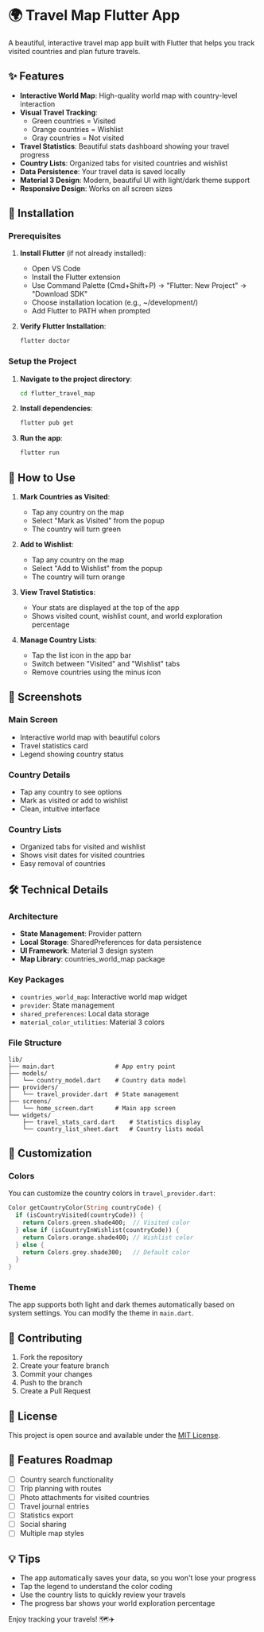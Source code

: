 # 🌍 Travel Map Flutter App

A beautiful, interactive travel map app built with Flutter that helps you track visited countries and plan future travels.

## ✨ Features

- **Interactive World Map**: High-quality world map with country-level interaction
- **Visual Travel Tracking**: 
  - Green countries = Visited
  - Orange countries = Wishlist
  - Gray countries = Not visited
- **Travel Statistics**: Beautiful stats dashboard showing your travel progress
- **Country Lists**: Organized tabs for visited countries and wishlist
- **Data Persistence**: Your travel data is saved locally
- **Material 3 Design**: Modern, beautiful UI with light/dark theme support
- **Responsive Design**: Works on all screen sizes

## 🚀 Installation

### Prerequisites

1. **Install Flutter** (if not already installed):
   - Open VS Code
   - Install the Flutter extension
   - Use Command Palette (Cmd+Shift+P) → "Flutter: New Project" → "Download SDK"
   - Choose installation location (e.g., ~/development/)
   - Add Flutter to PATH when prompted

2. **Verify Flutter Installation**:
   ```bash
   flutter doctor
   ```

### Setup the Project

1. **Navigate to the project directory**:
   ```bash
   cd flutter_travel_map
   ```

2. **Install dependencies**:
   ```bash
   flutter pub get
   ```

3. **Run the app**:
   ```bash
   flutter run
   ```

## 🎯 How to Use

1. **Mark Countries as Visited**:
   - Tap any country on the map
   - Select "Mark as Visited" from the popup
   - The country will turn green

2. **Add to Wishlist**:
   - Tap any country on the map
   - Select "Add to Wishlist" from the popup
   - The country will turn orange

3. **View Travel Statistics**:
   - Your stats are displayed at the top of the app
   - Shows visited count, wishlist count, and world exploration percentage

4. **Manage Country Lists**:
   - Tap the list icon in the app bar
   - Switch between "Visited" and "Wishlist" tabs
   - Remove countries using the minus icon

## 📱 Screenshots

### Main Screen
- Interactive world map with beautiful colors
- Travel statistics card
- Legend showing country status

### Country Details
- Tap any country to see options
- Mark as visited or add to wishlist
- Clean, intuitive interface

### Country Lists
- Organized tabs for visited and wishlist
- Shows visit dates for visited countries
- Easy removal of countries

## 🛠 Technical Details

### Architecture
- **State Management**: Provider pattern
- **Local Storage**: SharedPreferences for data persistence
- **UI Framework**: Material 3 design system
- **Map Library**: countries_world_map package

### Key Packages
- `countries_world_map`: Interactive world map widget
- `provider`: State management
- `shared_preferences`: Local data storage
- `material_color_utilities`: Material 3 colors

### File Structure
```
lib/
├── main.dart                 # App entry point
├── models/
│   └── country_model.dart    # Country data model
├── providers/
│   └── travel_provider.dart  # State management
├── screens/
│   └── home_screen.dart      # Main app screen
└── widgets/
    ├── travel_stats_card.dart    # Statistics display
    └── country_list_sheet.dart   # Country lists modal
```

## 🎨 Customization

### Colors
You can customize the country colors in `travel_provider.dart`:
```dart
Color getCountryColor(String countryCode) {
  if (isCountryVisited(countryCode)) {
    return Colors.green.shade400;  // Visited color
  } else if (isCountryInWishlist(countryCode)) {
    return Colors.orange.shade400; // Wishlist color
  } else {
    return Colors.grey.shade300;   // Default color
  }
}
```

### Theme
The app supports both light and dark themes automatically based on system settings. You can modify the theme in `main.dart`.

## 🤝 Contributing

1. Fork the repository
2. Create your feature branch
3. Commit your changes
4. Push to the branch
5. Create a Pull Request

## 📄 License

This project is open source and available under the [MIT License](LICENSE).

## 🌟 Features Roadmap

- [ ] Country search functionality
- [ ] Trip planning with routes
- [ ] Photo attachments for visited countries
- [ ] Travel journal entries
- [ ] Statistics export
- [ ] Social sharing
- [ ] Multiple map styles

## 💡 Tips

- The app automatically saves your data, so you won't lose your progress
- Tap the legend to understand the color coding
- Use the country lists to quickly review your travels
- The progress bar shows your world exploration percentage

Enjoy tracking your travels! 🗺️✈️ 